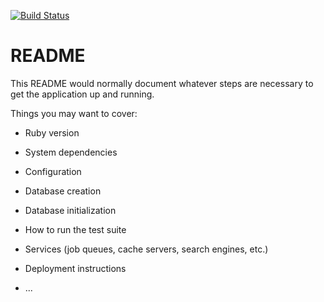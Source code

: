 [![Build Status](https://travis-ci.org/borzoni/TaskMgr.svg?branch=master)](https://travis-ci.org/borzoni/TaskMgr)

# README

This README would normally document whatever steps are necessary to get the
application up and running.

Things you may want to cover:

* Ruby version

* System dependencies

* Configuration

* Database creation

* Database initialization

* How to run the test suite

* Services (job queues, cache servers, search engines, etc.)

* Deployment instructions

* ...
